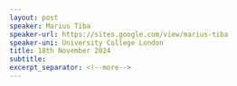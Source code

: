 ```yaml
---
layout: post
speaker: Marius Tiba
speaker-url: https://sites.google.com/view/marius-tiba
speaker-uni: University College London
title: 18th November 2024
subtitle:
excerpt_separator: <!--more-->
---
```

<!--more-->
